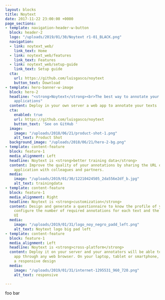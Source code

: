 ```yaml
---
layout: blocks
title: Noytext
date: 2017-11-22 23:00:00 +0000
page_sections:
- template: navigation-header-w-button
  block: header-2
  logo: "/uploads/2019/01/30/Noytext r1-01_BLACK.png"
  navigation:
  - link: noytext_web/
    link_text: Home
  - link: noytext_web/features
    link_text: Features
  - link: noytext_web/setup-guide
    link_text: Setup guide
  cta:
    url: https://github.com/luisgasco/noytext
    button_text: Download
- template: hero-banner-w-image
  block: hero-2
  headline: "<strong>Noytext</strong><br>The best way to annotate your texts for ML
    applications"
  content: Deploy in your own server a web app to annotate your texts
  cta:
    enabled: true
    url: https://github.com/luisgasco/noytext
    button_text: 'See on GitHub '
  image:
    image: "/uploads/2018/06/21/product-shot-1.png"
    alt_text: Product Shot
  background_image: "/uploads/2018/06/21/hero-2-bg.png"
- template: content-feature
  block: feature-1
  media_alignment: Left
  headline: Noytext is <strong>better training data</strong>
  content: Improve the quality of your annotations by sharing the URL of your web
    application with colleagues and partners.
  media:
    image: "/uploads/2019/01/30/12210424505_2da556e2df_b.jpg"
    alt_text: trainingdata
- template: content-feature
  block: feature-1
  media_alignment: Right
  headline: Noytext is <strong>customization</strong>
  content: Design and generate a questionnaire to know the profile of your annotators,
    configure the number of required annotations for each text and the application
    UI
  media:
    image: "/uploads/2019/01/31/logo_noy_negro_padd_left.png"
    alt_text: Noytext logo big pad left
- template: content-feature
  block: feature-1
  media_alignment: Left
  headline: Noytext is <strong>cross-platform</strong>
  content: Deploy it on your server and your annotators will be able to access the
    app through any web browser. On your laptop, tablet or smartphone, Noytext has
    a responsive design
  media:
    image: "/uploads/2019/01/31/internet-1295531_960_720.png"
    alt_text: responsive

---
```

foo bar